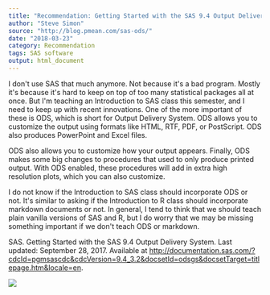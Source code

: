 ```yaml
---
title: "Recommendation: Getting Started with the SAS 9.4 Output Delivery System"
author: "Steve Simon"
source: "http://blog.pmean.com/sas-ods/"
date: "2018-03-23"
category: Recommendation
tags: SAS software
output: html_document
---
```


I don't use SAS that much anymore. Not because it's a bad program.
Mostly it's because it's hard to keep on top of too many statistical
packages all at once. But I'm teaching an Introduction to SAS class this
semester, and I need to keep up with recent innovations. One of the more
important of these is ODS, which is short for Output Delivery System.
ODS allows you to customize the output using formats like HTML, RTF,
PDF, or PostScript. ODS also produces PowerPoint and Excel files.

ODS also allows you to customize how your output appears. Finally, ODS
makes some big changes to procedures that used to only produce printed
output. With ODS enabled, these procedures will add in extra high
resolution plots, which you can also customize.

I do not know if the Introduction to SAS class should incorporate ODS or
not. It's similar to asking if the Introduction to R class should
incorporate markdown documents or not. In general, I tend to think that
we should teach plain vanilla versions of SAS and R, but I do worry that
we may be missing something important if we don't teach ODS or
markdown.

<!---More--->

SAS. Getting Started with the SAS 9.4 Output Delivery System. Last
updated: September 28, 2017. Available at
<http://documentation.sas.com/?cdcId=pgmsascdc&cdcVersion=9.4_3.2&docsetId=odsgs&docsetTarget=titlepage.htm&locale=en>.

![](../../web/images/sas-ods01.png)




